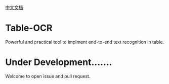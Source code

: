 [中文文档](README-CN.md)

# Table-OCR
  Powerful and practical tool to implment end-to-end text recognition in table.
  
 # Under Development.......
  Welcome to open issue and pull request. 
